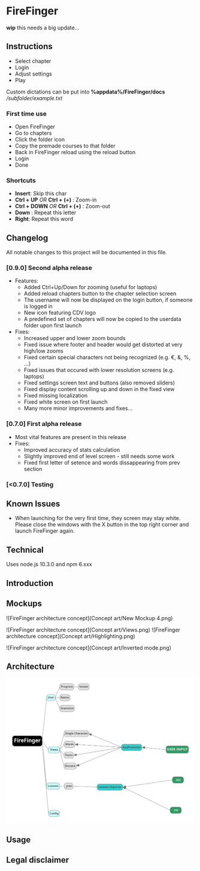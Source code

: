 # FireFinger

**wip** this needs a big update...

## Instructions


* Select chapter
* Login
* Adjust settings
* Play

Custom dictations can be put into **%appdata%/FireFinger/docs** */subfolder/example.txt*  

### First time use

* Open FireFinger
* Go to chapters
* Click the folder icon
* Copy the premade courses to that folder
* Back in FireFinger reload using the reload button
* Login
* Done


### Shortcuts

* **Insert**: Skip this char  
* **Ctrl + UP**  *OR*  **Ctrl + (+)** : Zoom-in  
* **Ctrl + DOWN**   *OR*  **Ctrl + (+)** : Zoom-out  
* **Down** : Repeat this letter  
* **Right**: Repeat this word  


## Changelog
All notable changes to this project will be documented in this file.

### [0.9.0] Second alpha release
- Features:
    - Added Ctrl+Up/Down for zooming (useful for laptops)
    - Added reload chapters button to the chapter selection screen
    - The username will now be displayed on the login button, if someone is logged in
    - New icon featuring CDV logo
    - A predefined set of chapters will now be copied to the userdata folder upon first launch
- Fixes:
    - Increased upper and lower zoom bounds
    - Fixed issue where footer and header would get distorted at very high/low zooms
    - Fixed certain special characters not being recognized (e.g. €, &, %, ...)
    - Fixed issues that occured with lower resolution screens (e.g. laptops)
    - Fixed settings screen text and buttons (also removed sliders)
    - Fixed display content scrolling up and down in the fixed view
    - Fixed missing localization
    - Fixed white screen on first launch
    - Many more minor improvements and fixes...

### [0.7.0] First alpha release
- Most vital features are present in this release
-  Fixes:
    - Improved accuracy of stats calculation
    - Slightly improved end of level screen - still needs some work
    - Fixed first letter of setence and words dissappearing from prev section

 ### [<0.7.0] Testing

 ## Known Issues

 - When launching for the very first time, they screen may stay white. Please close the windows with the X button in the top right corner and launch FireFinger again.

## Technical
Uses node.js 10.3.0 and npm 6.xxx

## Introduction

## Mockups
![FireFinger architecture concept](Concept art/New Mockup 4.png)

![FireFinger architecture concept](Concept art/Views.png)
![FireFinger architecture concept](Concept art/Highlighting.png)

![FireFinger architecture concept](Concept art/Inverted mode.png)

## Architecture
![FireFinger architecture concept](concept.png)

## Usage

## Legal disclaimer
